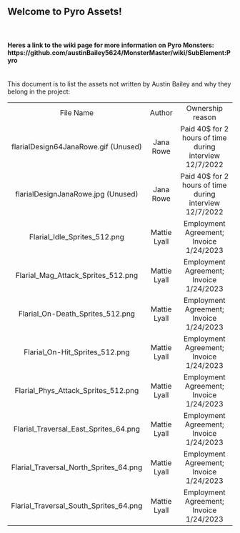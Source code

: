 <h2>Welcome to Pyro Assets!</h2>
<br/>
<h4>Heres a link to the wiki page for more information on Pyro Monsters: https://github.com/austinBailey5624/MonsterMaster/wiki/SubElement:Pyro</h4>
<br/>
This document is to list the assets not written by Austin Bailey and why they belong in the project:
<br/>
<div align="center">
<table>
<tr>
    <td align="center">File Name</td>
    <td align="center">Author</td>
    <td align="center">Ownership reason</td>
</tr>
<tr>
    <td align="center">flarialDesign64JanaRowe.gif (Unused)</td>
    <td align="center">Jana Rowe</td>
    <td align="center">Paid 40$ for 2 hours of time during interview 12/7/2022</td>
</tr>
<tr>
    <td align="center">flarialDesignJanaRowe.jpg (Unused)</td>
    <td align="center">Jana Rowe</td>
    <td align="center">Paid 40$ for 2 hours of time during interview 12/7/2022</td>
</tr>
<tr>
    <td align="center">Flarial_Idle_Sprites_512.png</td>
	<td align="center">Mattie Lyall</td>
	<td align="center">Employment Agreement; Invoice 1/24/2023</td>
</tr>
<tr>
    <td align="center">Flarial_Mag_Attack_Sprites_512.png</td>
	<td align="center">Mattie Lyall</td>
	<td align="center">Employment Agreement; Invoice 1/24/2023</td>
</tr>
<tr>
    <td align="center">Flarial_On-Death_Sprites_512.png</td>
	<td align="center">Mattie Lyall</td>
	<td align="center">Employment Agreement; Invoice 1/24/2023</td>
</tr>
<tr>
    <td align="center">Flarial_On-Hit_Sprites_512.png</td>
	<td align="center">Mattie Lyall</td>
	<td align="center">Employment Agreement; Invoice 1/24/2023</td>
</tr>
<tr>
    <td align="center">Flarial_Phys_Attack_Sprites_512.png</td>
	<td align="center">Mattie Lyall</td>
	<td align="center">Employment Agreement; Invoice 1/24/2023</td>
</tr>
<tr>
    <td align="center">Flarial_Traversal_East_Sprites_64.png</td>
	<td align="center">Mattie Lyall</td>
	<td align="center">Employment Agreement; Invoice 1/24/2023</td>
</tr>
<tr>
    <td align="center">Flarial_Traversal_North_Sprites_64.png</td>
	<td align="center">Mattie Lyall</td>
	<td align="center">Employment Agreement; Invoice 1/24/2023</td>
</tr>
<tr>
    <td align="center">Flarial_Traversal_South_Sprites_64.png</td>
	<td align="center">Mattie Lyall</td>
	<td align="center">Employment Agreement; Invoice 1/24/2023</td>
</tr>
</table>
</div>